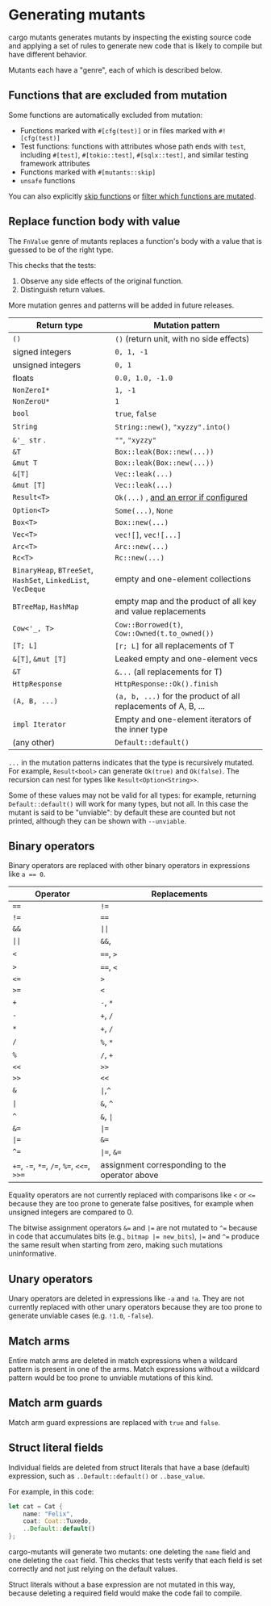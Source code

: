 # Generating mutants

cargo mutants generates mutants by inspecting the existing
source code and applying a set of rules to generate new code
that is likely to compile but have different behavior.

Mutants each have a "genre", each of which is described below.

## Functions that are excluded from mutation

Some functions are automatically excluded from mutation:

- Functions marked with `#[cfg(test)]` or in files marked with `#![cfg(test)]`
- Test functions: functions with attributes whose path ends with `test`, including `#[test]`, `#[tokio::test]`, `#[sqlx::test]`, and similar testing framework attributes
- Functions marked with `#[mutants::skip]`
- `unsafe` functions

You can also explicitly [skip functions](skip.md) or [filter which functions are mutated](filter_mutants.md).

## Replace function body with value

The `FnValue` genre of mutants replaces a function's body with a value that is guessed to be of the right type.

This checks that the tests:

1. Observe any side effects of the original function.
2. Distinguish return values.

More mutation genres and patterns will be added in future releases.

| Return type       | Mutation pattern |
| ----------------- | ---------------- |
| `()`              | `()` (return unit, with no side effects) |
| signed integers   | `0, 1, -1`    |
| unsigned integers | `0, 1`      |
| floats            | `0.0, 1.0, -1.0`                                        |
| `NonZeroI*`       | `1, -1`     |
| `NonZeroU*`       | `1`         |
| `bool`            | `true`, `false` |
| `String`          | `String::new()`, `"xyzzy".into()` |
| `&'_ str` .       | `""`, `"xyzzy"` |
| `&T`              | `Box::leak(Box::new(...))` |
| `&mut T`          | `Box::leak(Box::new(...))` |
| `&[T]`            | `Vec::leak(...)` |
| `&mut [T]`            | `Vec::leak(...)` |
| `Result<T>`       | `Ok(...)` , [and an error if configured](error-values.md) |
| `Option<T>`       | `Some(...)`, `None` |
| `Box<T>`          | `Box::new(...)`                                            |
| `Vec<T>`          | `vec![]`, `vec![...]`                                      |
| `Arc<T>`          | `Arc::new(...)`                                            |
| `Rc<T>`           | `Rc::new(...)`                                             |
| `BinaryHeap`, `BTreeSet`, `HashSet`, `LinkedList`, `VecDeque` | empty and one-element collections |
| `BTreeMap`, `HashMap` | empty map and the product of all key and value replacements |
| `Cow<'_, T>`      | `Cow::Borrowed(t)`, `Cow::Owned(t.to_owned())`             |
| `[T; L]`          | `[r; L]` for all replacements of T                         |
| `&[T]`, `&mut [T]`| Leaked empty and one-element vecs                          |
| `&T`              | `&...` (all replacements for T)                            |
| `HttpResponse`    | `HttpResponse::Ok().finish`                                |
| `(A, B, ...)`     | `(a, b, ...)` for the product of all replacements of A, B, ... |
| `impl Iterator`   | Empty and one-element iterators of the inner type           |
| (any other)       | `Default::default()`                                       |

`...` in the mutation patterns indicates that the type is recursively mutated.
 For example, `Result<bool>` can generate `Ok(true)` and `Ok(false)`.
The recursion can nest for types like `Result<Option<String>>`.

Some of these values may not be valid for all types: for example, returning
`Default::default()` will work for many types, but not all. In this case the
mutant is said to be "unviable": by default these are counted but not printed,
although they can be shown with `--unviable`.

## Binary operators

Binary operators are replaced with other binary operators in expressions
like `a == 0`.

| Operator | Replacements       |
| -------- | ------------------ |
| `==`     | `!=`               |
| `!=`     | `==`               |
| `&&`     | `\|\|`             |
| `\|\|`   | `&&`,              |
| `<`      | `==`, `>`          |
| `>`      | `==`, `<`          |
| `<=`     | `>`                |
| `>=`     | `<`                |
| `+`      | `-`, `*`           |
| `-`      | `+`, `/`           |
| `*`      | `+`, `/`           |
| `/`      | `%`, `*`           |
| `%`      | `/`, `+`           |
| `<<`     | `>>`               |
| `>>`     | `<<`               |
| `&`      | `\|`,`^`           |
| `\|`     | `&`, `^`           |
| `^`      | `&`, `\|`          |
| `&=`     | `\|=`              |
| `\|=`    | `&=`               |
| `^=`     | `\|=`, `&=`        |
| `+=`, `-=`, `*=`, `/=`, `%=`, `<<=`, `>>=` | assignment corresponding to the operator above |

Equality operators are not currently replaced with comparisons like `<` or `<=`
because they are
too prone to generate false positives, for example when unsigned integers are compared to 0.

The bitwise assignment operators `&=` and `|=` are not mutated to `^=` because in code that accumulates bits (e.g., `bitmap |= new_bits`), `|=` and `^=` produce the same result when starting from zero, making such mutations uninformative.

## Unary operators

Unary operators are deleted in expressions like `-a` and `!a`.
They are not currently replaced with other unary operators because they are too prone to
generate unviable cases (e.g. `!1.0`, `-false`).

## Match arms

Entire match arms are deleted in match expressions when a wildcard pattern is present in one of the arms.
Match expressions without a wildcard pattern would be too prone to unviable mutations of this kind.

## Match arm guards

Match arm guard expressions are replaced with `true` and `false`.

## Struct literal fields

Individual fields are deleted from struct literals that have a base (default) expression,
such as `..Default::default()` or `..base_value`.

For example, in this code:

```rust
let cat = Cat {
    name: "Felix",
    coat: Coat::Tuxedo,
    ..Default::default()
};
```

cargo-mutants will generate two mutants: one deleting the `name` field and one deleting
the `coat` field. This checks that tests verify that each field is set correctly and not
just relying on the default values.

Struct literals without a base expression are not mutated in this way, because deleting
a required field would make the code fail to compile.
